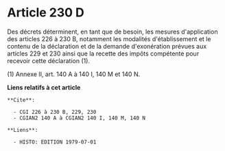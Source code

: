 # Article 230 D

Des décrets déterminent, en tant que de besoin, les mesures d'application des articles 226 à 230 B, notamment les modalités
d'établissement et le contenu de la déclaration et de la demande d'exonération prévues aux articles 229 et 230 ainsi que la
recette des impôts compétente pour recevoir cette déclaration (1).

(1) Annexe II, art. 140 A à 140 I, 140 M et 140 N.

**Liens relatifs à cet article**

	**Cite**:

	  - CGI 226 à 230 B, 229, 230
	  - CGIAN2 140 A à CGIAN2 140 I, 140 M, 140 N

	**Liens**:

	  - HISTO: EDITION 1979-07-01
